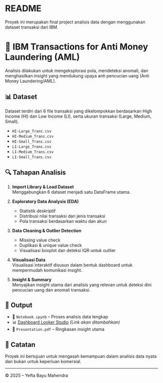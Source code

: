 # README
Proyek ini merupakan final project analisis data dengan menggunakan dataset transaksi dari IBM. 

# 🧾 IBM Transactions for Anti Money Laundering (AML)
Analisis dilakukan untuk mengeksplorasi pola, mendeteksi anomali, dan menghasilkan insight yang mendukung upaya anti pencucian uang (Anti Money Laundering/AML).

## 📊 Dataset
Dataset terdiri dari 6 file transaksi yang dikelompokkan berdasarkan High Income (HI) dan Low Income (LI), serta ukuran transaksi (Large, Medium, Small).

- `HI-Large_Trans.csv`
- `HI-Medium_Trans.csv`
- `HI-Small_Trans.csv`
- `LI-Large_Trans.csv`
- `LI-Medium_Trans.csv`
- `LI-Small_Trans.csv`

## 🔍 Tahapan Analisis

1. **Import Library & Load Dataset**  
   Menggabungkan 6 dataset menjadi satu DataFrame utama.

2. **Exploratory Data Analysis (EDA)**  
   - Statistik deskriptif
   - Distribusi nilai transaksi dan jenis transaksi
   - Pola transaksi berdasarkan waktu dan akun

3. **Data Cleaning & Outlier Detection**  
   - Missing value check
   - Duplikasi & unique value check
   - Visualisasi boxplot dan deteksi IQR untuk outlier

4. **Visualisasi Data**  
   Visualisasi interaktif disusun dalam bentuk dashboard untuk mempermudah komunikasi insight.

5. **Insight & Summary**  
   Menyajikan insight utama dari analisis yang relevan untuk deteksi dini pencucian uang dan anomali transaksi.

## 📁 Output

- 🧪 `Notebook.ipynb` – Proses analisis data lengkap  
- 📊 [Dashboard Looker Studio](#) *(Link akan ditambahkan)*  
- 📄 `Presentation.pdf` – Ringkasan insight utama  

## 📌 Catatan

Proyek ini bertujuan untuk mengasah kemampuan dalam analisis data nyata dan bukan untuk keperluan komersial.

---

© 2025 – Yefta Bayu Mahendra





